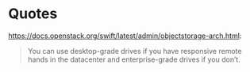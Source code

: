 # Quotes
https://docs.openstack.org/swift/latest/admin/objectstorage-arch.html:
> You can use desktop-grade drives if you have responsive remote hands in the datacenter and enterprise-grade drives if you don’t.
